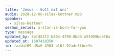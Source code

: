 ```yaml
---
title: 'Jesus - Gott mit uns'
audio: 2020-12-06-silas-kettner.mp3
speaker:
  - silas-kettner
sermon_series: a-star-is-born-for-you
type: message
updated_by: 8bf483f2-b204-4798-8bd3-a91989bcef6a
updated_at: 1607418350
id: faadaf69-d5a6-4903-b16f-02adc3fbce9c
---
```

